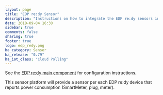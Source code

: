 ```yaml
---
layout: page
title: "EDP re:dy Sensor"
description: "Instructions on how to integrate the EDP re:dy sensors into Home Assistant."
date: 2018-09-04 16:30
sidebar: true
comments: false
sharing: true
footer: true
logo: edp_redy.png
ha_category: Sensor
ha_release: "0.79"
ha_iot_class: "Cloud Polling"
---
```


See the [EDP re:dy main component](/components/edp_redy/) for configuration instructions.

This sensor platform will provide a sensor per each EDP re:dy device that reports power consumption (SmartMeter, plug, meter).